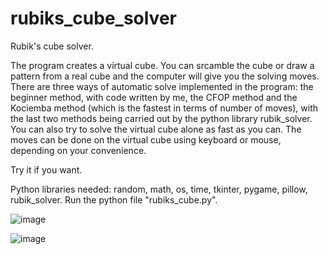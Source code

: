 # rubiks_cube_solver
Rubik's cube solver.

The program creates a virtual cube. You can srcamble the cube or draw a pattern from a real cube and the computer will give you the solving moves. There are three ways of automatic solve implemented in the program: the beginner method, with code written by me, the CFOP method and the Kociemba method (which is the fastest in terms of number of moves), with the last two methods being carried out by the python library rubik_solver. You can also try to solve the virtual cube alone as fast as you can. The moves can be done on the virtual cube using keyboard or mouse, depending on your convenience.

Try it if you want.

Python libraries needed: random, math, os, time, tkinter, pygame, pillow, rubik_solver. Run the python file "rubiks_cube.py".

![image](https://github.com/Lapricode/rubiks_cube/assets/91993549/a3e9b5d3-ea56-4060-8108-be3d0fe34685)

![image](https://github.com/Lapricode/rubiks_cube/assets/91993549/14c3ff3c-8beb-439c-9195-f9d9256dd7b0)
